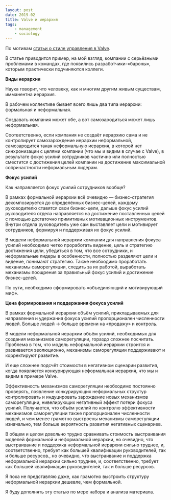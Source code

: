```yaml
---
layout: post
date: 2019-02
title: Valve и иерархия
tags:
    - management
    - sociology
---
```


По мотивам [статьи о стиле управления в Valve](https://www.pcgamer.com/ex-valve-employee-describes-ruthless-industry-politics/).

В статье приводится пример, на мой взгляд, компании с серьёзными проблемами в командах, где появились разработчики-&laquo;бароны&raquo;, которым практически подчиняются коллеги.

**Виды иерархии**

Наука говорит, что человеку, как и многим другим живым существам, имманентна иерархия.

В рабочем коллективе бывает всего лишь два типа иерархии: формальная и неформальная.

Создавать компания может обе, а вот самозародиться может лишь неформальная.

Соответственно, если компания не создаёт иерархию сама и не контролирует самозарождение иерархии неформальной, самозародится такая неформальную иерархия, в котoрой нет синхронизации с целями компании (что мы и видим в случае с Valve), в результате фокус усилий сотрудников частично или полностью сместится с достижения целей компании на достижение максимальной сопричастности неформальным лидерам.

**Фокус усилий**

Как направляется фокус усилий сотрудников вообще?

В рамках формальной иерархии всё очевидно — бизнес-стратегия декомпозируется до определённых бизнес-целей, каждому руководителю ставятся свои бизнес-цели, дальше фокус усилий руководителя отдела направляется на достижение поставленных  целей с помощью достаточно примитивных мотивационных инструментов. Внутри отдела руководитель уже сам выставляет цели и мотивирует сотрудников, формируя и поддерживая их фокус усилий.

В модели неформальной иерархии компании для направления фокуса усилий необходимо четко проработать видение, цель и стратегию достижения цели, убедиться в том, что все сотрудники, и неформальные лидеры в особенности, полностью разделяют цели и видение, понимают стратегию. Также необходимо проработать механизмы саморегуляции, следить за их работой, выработать механизмы поощрения за правильный фокус усилий и достижение бизнес-целей.

По сути, необходимо сформировать &laquo;объединяющий и мотивирующий миф&raquo;.

**Цена формирования и поддержания фокуса усилий**

В рамках формальной иерархии объём усилий, прикладываемых для направления и удержания фокуса усилий пропорционален численности людей. Больше людей &rarr; больше времени на &laquo;продажу&raquo; и контроль.

В модели неформальной иерархии объём усилий, необходимых для создания механизмов саморегуляции, гораздо сложнее посчитать. Проблема в том, что модель неформальной иерархии строится и развивается эволюционно, механизмы саморегуляции поддерживают и корректируют развитие.

И еще сложнее подсчёт стоимости в негативном сценарии развития, когда появляется конкурирующая неформальная иерархия, что мы и видим в примере Valve.

Эффективность механизмов саморегуляции необходимо постоянно проверять, появление конкурирующих неформальных структур контролировать и индуцировать зарождение новых механизмов саморегуляции, нивелирующих негативный эффект потери фокуса усилий. Получается, что объём усилий по контролю эффективности механизмов саморегуляции также пропорционален численности людей, и чем менее грамотно выстроены механизмы саморегуляции изначально, тем больше вероятность развития негативных сценариев.

В общем и целом довольно трудно сравнивать стоимость выстраивания моделей формальной и неформальной иерархии, но очевидно, что выстраивание и поддержка неформальной иерархии сильно труднее, и, соответственно, требует как большей квалификации руководителей, так и больше ресурсов., но очевидно, что выстраивание и поддержка неформальной иерархии сильно труднее, и, соответственно, требует как большей квалификации руководителей, так и больше ресурсов.

Я пока не представляю даже, как грамотно выстроить структуру неформальной иерархии дешевле, чем формальной.

Я буду дополнять эту статью по мере набора и анализа материала.

